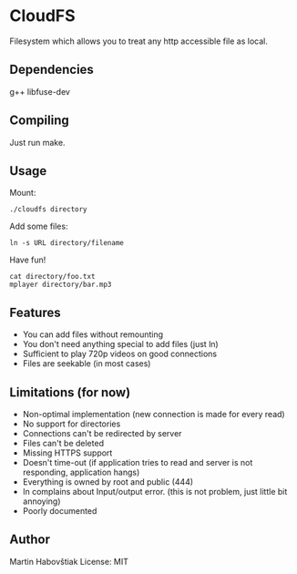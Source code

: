 CloudFS
=======

Filesystem which allows you to treat any http accessible file as local.

Dependencies
------------

g++
libfuse-dev

Compiling
---------

Just run make.

Usage
-----

Mount:

    ./cloudfs directory

Add some files:

    ln -s URL directory/filename

Have fun!

    cat directory/foo.txt
    mplayer directory/bar.mp3

Features
--------

* You can add files without remounting
* You don't need anything special to add files (just ln)
* Sufficient to play 720p videos on good connections
* Files are seekable (in most cases)

Limitations (for now)
---------------------

* Non-optimal implementation (new connection is made for every read)
* No support for directories
* Connections can't be redirected by server
* Files can't be deleted
* Missing HTTPS support
* Doesn't time-out (if application tries to read and server is not responding, application hangs)
* Everything is owned by root and public (444)
* ln complains about Input/output error. (this is not problem, just little bit annoying)
* Poorly documented

Author
------

Martin Habovštiak
License: MIT
